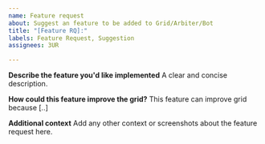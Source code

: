 ```yaml
---
name: Feature request
about: Suggest an feature to be added to Grid/Arbiter/Bot
title: "[Feature RQ]:"
labels: Feature Request, Suggestion
assignees: 3UR

---
```


**Describe the feature you'd like implemented**
A clear and concise description.

**How could this feature improve the grid?**
This feature can improve grid because [..]

**Additional context**
Add any other context or screenshots about the feature request here.
